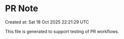 # PR Note

Created at: Sat 18 Oct 2025 22:21:29 UTC

This file is generated to support testing of PR workflows.
